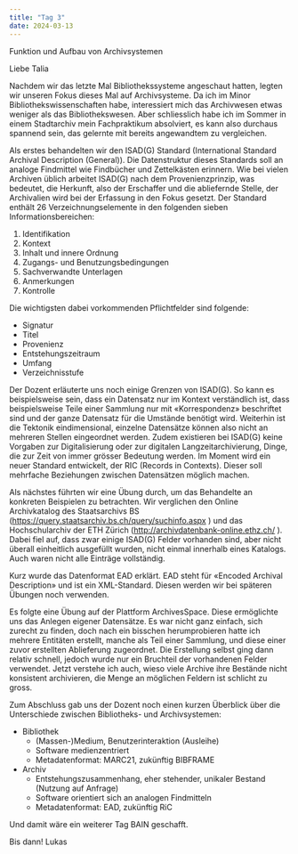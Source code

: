 ```yaml
---
title: "Tag 3"
date: 2024-03-13
---
```


Funktion und Aufbau von Archivsystemen

Liebe Talia

Nachdem wir das letzte Mal Bibliothekssysteme angeschaut hatten, legten wir unseren Fokus dieses Mal auf Archivsysteme.  Da ich im Minor Bibliothekswissenschaften habe, interessiert mich das Archivwesen etwas weniger als das Bibliothekswesen. Aber schliesslich habe ich im Sommer in einem Stadtarchiv mein Fachpraktikum absolviert, es kann also durchaus spannend sein, das gelernte mit bereits angewandtem zu vergleichen.

Als erstes behandelten wir den ISAD(G) Standard (International Standard Archival Description (General)). Die Datenstruktur dieses Standards soll an analoge Findmittel wie Findbücher und Zettelkästen erinnern. Wie bei vielen Archiven üblich arbeitet ISAD(G) nach dem Provenienzprinzip, was bedeutet, die Herkunft, also der Erschaffer und die abliefernde Stelle, der Archivalien wird bei der Erfassung in den Fokus gesetzt. Der Standard enthält 26 Verzeichnungselemente in den folgenden sieben Informationsbereichen:
1.	Identifikation
2.	Kontext
3.	Inhalt und innere Ordnung
4.	Zugangs- und Benutzungsbedingungen
5.	Sachverwandte Unterlagen
6.	Anmerkungen
7.	Kontrolle
   
Die wichtigsten dabei vorkommenden Pflichtfelder sind folgende:

*	Signatur
*	Titel
*	Provenienz
*	Entstehungszeitraum
*	Umfang
*	Verzeichnisstufe
	
Der Dozent erläuterte uns noch einige Grenzen von ISAD(G). So kann es beispielsweise sein, dass ein Datensatz nur im Kontext verständlich ist, dass beispielsweise Teile einer Sammlung nur mit «Korrespondenz» beschriftet sind und der ganze Datensatz für die Umstände benötigt wird. Weiterhin ist die Tektonik eindimensional, einzelne Datensätze können also nicht an mehreren Stellen eingeordnet werden. Zudem existieren bei ISAD(G) keine Vorgaben zur Digitalisierung oder zur digitalen Langzeitarchivierung, Dinge, die zur Zeit von immer grösser Bedeutung werden.
Im Moment wird ein neuer Standard entwickelt, der RIC (Records in Contexts). Dieser soll mehrfache Beziehungen zwischen Datensätzen möglich machen.

Als nächstes führten wir eine Übung durch, um das Behandelte an konkreten Beispielen zu betrachten. Wir verglichen den Online Archivkatalog des Staatsarchivs BS (https://query.staatsarchiv.bs.ch/query/suchinfo.aspx ) und das Hochschularchiv der ETH Zürich (http://archivdatenbank-online.ethz.ch/ ). Dabei fiel auf, dass zwar einige ISAD(G) Felder vorhanden sind, aber nicht überall einheitlich ausgefüllt wurden, nicht einmal innerhalb eines Katalogs. Auch waren nicht alle Einträge vollständig.

Kurz wurde das Datenformat EAD erklärt. EAD steht für «Encoded Archival Description» und ist ein XML-Standard. Diesen werden wir bei späteren Übungen noch verwenden.

Es folgte eine Übung auf der Plattform ArchivesSpace. Diese ermöglichte uns das Anlegen eigener Datensätze. Es war nicht ganz einfach, sich zurecht zu finden, doch nach ein bisschen herumprobieren hatte ich mehrere Entitäten erstellt, manche als Teil einer Sammlung, und diese einer zuvor erstellten Ablieferung zugeordnet. Die Erstellung selbst ging dann relativ schnell, jedoch wurde nur ein Bruchteil der vorhandenen Felder verwendet. Jetzt verstehe ich auch, wieso viele Archive ihre Bestände nicht konsistent archivieren, die Menge an möglichen Feldern ist schlicht zu gross.

Zum Abschluss gab uns der Dozent noch einen kurzen Überblick über die Unterschiede zwischen Bibliotheks- und Archivsystemen:
*	Bibliothek
	*	(Massen-)Medium, Benutzerinteraktion (Ausleihe)
	*	Software medienzentriert
	*	Metadatenformat: MARC21, zukünftig BIBFRAME
*	Archiv
	*	Entstehungszusammenhang, eher stehender, unikaler Bestand (Nutzung auf Anfrage)
	*	Software orientiert sich an analogen Findmitteln
	*	Metadatenformat: EAD, zukünftig RiC
	
Und damit wäre ein weiterer Tag BAIN geschafft.

Bis dann!
Lukas


